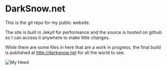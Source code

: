 # DarkSnow.net
This is the git repo for my public website.

The site is built in Jekyll for performance and the source is hosted on github so I can access it anywhere to make little changes.

While there are some files in here that are a work in progress, the final build is published at http://darksnow.net for all the world to see.

![My Heed](http://darksnow.net/img/heed.svg "My Heed")
